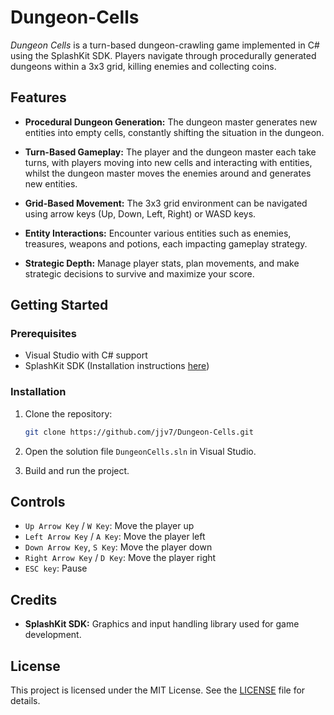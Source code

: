 # Dungeon-Cells

*Dungeon Cells* is a turn-based dungeon-crawling game implemented in C# using the SplashKit SDK. Players navigate through procedurally generated dungeons within a 3x3 grid, killing enemies and collecting coins.




## Features

- **Procedural Dungeon Generation:** The dungeon master generates new entities into empty cells, constantly shifting the situation in the dungeon.
  
- **Turn-Based Gameplay:** The player and the dungeon master each take turns, with players moving into new cells and interacting with entities, whilst the dungeon master moves the enemies around and generates new entities.
  
- **Grid-Based Movement:** The 3x3 grid environment can be navigated using arrow keys (Up, Down, Left, Right) or WASD keys.
  
- **Entity Interactions:** Encounter various entities such as enemies, treasures, weapons and potions, each impacting gameplay strategy.
  
- **Strategic Depth:** Manage player stats, plan movements, and make strategic decisions to survive and maximize your score.

## Getting Started

### Prerequisites

- Visual Studio with C# support
- SplashKit SDK (Installation instructions [here](https://splashkit.io/installation/))

### Installation

1. Clone the repository:

   ```bash
   git clone https://github.com/jjv7/Dungeon-Cells.git

2. Open the solution file `DungeonCells.sln` in Visual Studio.

3. Build and run the project.

## Controls
- `Up Arrow Key` / `W Key`: Move the player up
- `Left Arrow Key` / `A Key`: Move the player left
- `Down Arrow Key`, `S Key`: Move the player down
- `Right Arrow Key` / `D Key`: Move the player right
- `ESC key`: Pause

## Credits

- **SplashKit SDK:** Graphics and input handling library used for game development.

## License
This project is licensed under the MIT License. See the [LICENSE](LICENSE) file for details.

